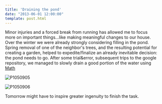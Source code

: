 ```yaml
---
title: 'Draining the pond'
date: "2013-06-01 12:00:00"
template: post.html
---
```


Minor injuries and a forced break from running has allowed me to focus more on important things…like making meaningful changes to our house. Over the winter we were already strongly considering filling in the pond. Spring removal of one of the neighbor's trees, and the resulting potential for creating a garden, helped to expedite/finalize an already inevitable decision: the pond needs to go. After some trial&amp;error, subsequent trips to the google repository, we managed to slowly drain a good portion of the water using [Math](http://en.wikipedia.org/wiki/Siphon#Explanation_using_Bernoulli.27s_equation)

![P1050905](http://f.slowtheory.com/8919303554_145a6b5992_b.jpg "P1050905")

![P1050906](http://f.slowtheory.com/8919303846_c0893be909_b.jpg "P1050906")

Tomorrow might have to inspire greater ingenuity to finish the task.